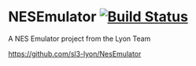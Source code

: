 NESEmulator [![Build Status](https://travis-ci.org/SupinfoGameDev/NESEmulator.svg)](https://travis-ci.org/SupinfoGameDev/NESEmulator)
===========

A NES Emulator project from the Lyon Team

https://github.com/sl3-lyon/NesEmulator
